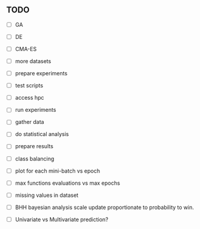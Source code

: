 ## TODO

- [ ] GA
- [ ] DE
- [ ] CMA-ES
- [ ] more datasets
- [ ] prepare experiments
- [ ] test scripts
- [ ] access hpc
- [ ] run experiments
- [ ] gather data
- [ ] do statistical analysis
- [ ] prepare results

- [ ] class balancing
- [ ] plot for each mini-batch vs epoch
- [ ] max functions evaluations vs max epochs
- [ ] missing values in dataset
- [ ] BHH bayesian analysis scale update proportionate to probability to win.
- [ ] Univariate vs Multivariate prediction?
